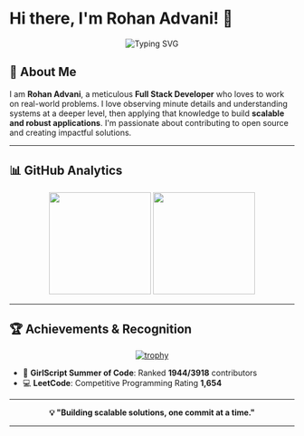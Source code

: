 # Hi there, I'm Rohan Advani! 👋

<div align="center">
  
![Typing SVG](https://readme-typing-svg.herokuapp.com?font=Fira+Code&pause=1000&color=2E96FF&center=true&vCenter=true&width=435&lines=Full+Stack+Developer;Software+Engineer;Open+Source+Contributor;)

</div>

## 🚀 About Me

I am **Rohan Advani**, a meticulous **Full Stack Developer** who loves to work on real-world problems. I love observing minute details and understanding systems at a deeper level, then applying that knowledge to build **scalable and robust applications**. I'm passionate about contributing to open source and creating impactful solutions.

---

## 📊 GitHub Analytics

<div align="center">

  <img height="180em" src="https://github-readme-stats.vercel.app/api/top-langs/?username=RNAdvani&layout=compact&langs_count=8&theme=tokyonight"/>
  <img height="180em" src="https://leetcard.jacoblin.cool/RNAdvani?theme=dark&font=Fira%20Code&ext=heatmap"/>
  
</div>

---

## 🏆 Achievements & Recognition

<div align="center">

[![trophy](https://github-profile-trophy.vercel.app/?username=RNAdvani&theme=tokyonight&row=1&column=6)](https://github.com/RNAdvani)

</div>

- 🥇 **GirlScript Summer of Code**: Ranked **1944/3918** contributors
- 💻 **LeetCode**: Competitive Programming Rating **1,654**

---

<div align="center">
  
**💡 "Building scalable solutions, one commit at a time."**

</div>

---
